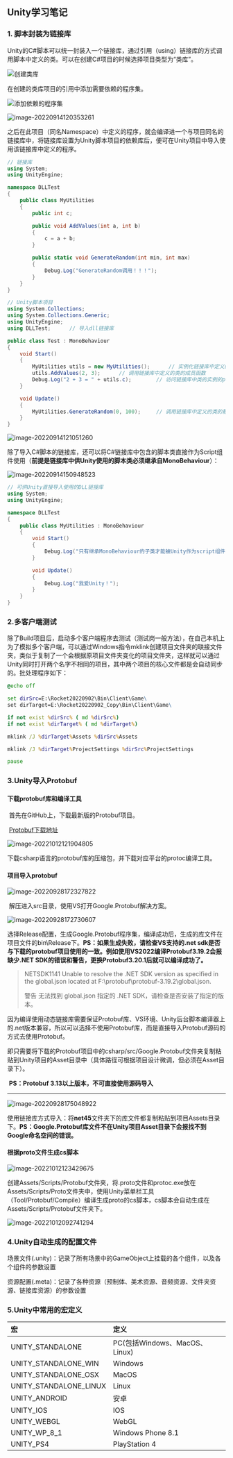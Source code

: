 ## Unity学习笔记

### 1. 脚本封装为链接库

Unity的C#脚本可以统一封装入一个链接库，通过引用（using）链接库的方式调用脚本中定义的类。可以在创建C#项目的时候选择项目类型为“类库”。

![创建类库](D:\HonkerForce.github.io\notebook\imageset\image-20220914115440887.png)

在创建的类库项目的引用中添加需要依赖的程序集。

![添加依赖的程序集](C:\Users\dongdeyu\AppData\Roaming\Typora\typora-user-images\image-20220914120305631.png)

![image-20220914120353261](C:\Users\dongdeyu\AppData\Roaming\Typora\typora-user-images\image-20220914120353261.png)

之后在此项目（同名Namespace）中定义的程序，就会编译进一个与项目同名的链接库中，将链接库设置为Unity脚本项目的依赖库后，便可在Unity项目中导入使用该链接库中定义的程序。

```c#
// 链接库
using System;
using UnityEngine;

namespace DLLTest
{
	public class MyUtilities
	{
		public int c;

		public void AddValues(int a, int b)
		{
			c = a + b;
		}

		public static void GenerateRandom(int min, int max)
		{
			Debug.Log("GenerateRandom调用！！！");
		}
	}
}
```

```c#
// Unity脚本项目
using System.Collections;
using System.Collections.Generic;
using UnityEngine;
using DLLTest;		// 导入dll链接库

public class Test : MonoBehaviour
{
	void Start()
	{
		MyUtilities utils = new MyUtilities();		// 实例化链接库中定义的类
		utils.AddValues(2, 3);		// 调用链接库中定义的类的成员函数
		Debug.Log("2 + 3 = " + utils.c);		// 访问链接库中类的实例的publi成员
	}

	void Update()
	{
		MyUtilities.GenerateRandom(0, 100);		// 调用链接库中定义的类的静态成员函数
	}
}

```

![image-20220914121051260](C:\Users\dongdeyu\AppData\Roaming\Typora\typora-user-images\image-20220914121051260.png)

除了导入C#脚本的链接库，还可以将C#链接库中包含的脚本类直接作为Script组件使用（**前提是链接库中供Unity使用的脚本类必须继承自MonoBehaviour**）：

![image-20220914150948523](imageset/image-20220914150948523.png)

```c#
// 可供Unity直接导入使用的DLL链接库
using System;
using UnityEngine;

namespace DLLTest
{
	public class MyUtilities : MonoBehaviour
	{
		void Start()
		{
			Debug.Log("只有继承MonoBehaviour的子类才能被Unity作为script组件！");
		}

		void Update()
		{
			Debug.Log("我爱Unity！");
		}
	}
}
```

### 2.多客户端测试

​	除了Build项目后，启动多个客户端程序去测试（测试岗一般方法），在自己本机上为了模拟多个客户端，可以通过Windows指令mklink创建项目文件夹的联接文件夹，类似于复制了一个会根据原项目文件夹变化的项目文件夹，这样就可以通过Unity同时打开两个名字不相同的项目，其中两个项目的核心文件都是会自动同步的。批处理程序如下：

```bat
@echo off

set dirSrc=E:\Rocket20220902\Bin\Client\Game\
set dirTarget=E:\Rocket20220902_Copy\Bin\Client\Game\

if not exist %dirSrc% ( md %dirSrc%)
if not exist %dirTarget% ( md %dirTarget%)

mklink /J %dirTarget%Assets %dirSrc%Assets

mklink /J %dirTarget%ProjectSettings %dirSrc%ProjectSettings

pause
```

### 3.Unity导入Protobuf

#### 下载protobuf库和编译工具

​	首先在GitHub上，下载最新版的Protobuf项目。

​	[Protobuf下载地址](https://github.com/protocolbuffers/protobuf/releases/tag/v3.20.2)

![image-20221012121904805](imageset/image-20221012121904805.png)

​	下载csharp语言的protobuf库的压缩包，并下载对应平台的protoc编译工具。

#### 项目导入protobuf

![image-20220928172327822](imageset/image-20220928172327822.png)

​	解压进入src目录，使用VS打开Google.Protobuf解决方案。

![image-20220928172730607](imageset/image-20220928172730607.png)

​	选择Release配置，生成Google.Protobuf程序集，编译成功后，生成的库文件在项目文件的bin\Release下。**PS：如果生成失败，请检查VS支持的.net sdk是否与下载的protobuf项目使用的一致。例如使用VS2022编译Protobuf3.19.2会报缺少.NET SDK的错误和警告，更换Protobuf3.20.1后就可以编译成功了。**

> NETSDK1141		Unable to resolve the .NET SDK version as specified in the global.json located at F:\protobuf\protobuf-3.19.2\global.json.
>
> 警告		无法找到 global.json 指定的 .NET SDK，请检查是否安装了指定的版本。

​	因为编译使用动态链接库需要保证Protobuf库、VS环境、Unity后台脚本编译器上的.net版本兼容，所以可以选择不使用Protobuf库，而是直接导入Protobuf源码的方式去使用Protobuf。

​	即只需要将下载的Protobuf项目中的csharp/src/Google.Protobuf文件夹复制粘贴到Unity项目的Asset目录中（具体路径可根据项目设计微调，但必须在Asset目录下）。

​	**PS：Protobuf 3.13以上版本，不可直接使用源码导入**

---

![image-20220928175048922](imageset/image-20220928175048922.png)

​	使用链接库方式导入：将**net45**文件夹下的库文件都复制粘贴到项目Assets目录下。**PS：Google.Protobuf库文件不在Unity项目Asset目录下会报找不到Google命名空间的错误。**

#### 根据proto文件生成cs脚本

![image-20221012123429675](imageset/image-20221012123429675.png)

​	创建Assets/Scripts/Protobuf文件夹，将.proto文件和protoc.exe放在Assets/Scripts/Proto文件夹中，使用Unity菜单栏工具（Tool/Protobuf/Compile）编译生成proto的cs脚本，cs脚本会自动生成在Assets/Scripts/Protobuf文件夹下。

![image-20221012092741294](imageset/image-20221012092741294.png)

### 4.Unity自动生成的配置文件

​	场景文件(.unity)：记录了所有场景中的GameObject上挂载的各个组件，以及各个组件的参数设置

​	资源配置(.meta)：记录了各种资源（预制体、美术资源、音频资源、文件夹资源、链接库资源）的参数设置

### 5.Unity中常用的宏定义

| 宏                     | 定义                          |
| :--------------------- | :---------------------------- |
| UNITY_STANDALONE       | PC(包括Windows、MacOS、Linux) |
| UNITY_STANDALONE_WIN   | Windows                       |
| UNITY_STANDALONE_OSX   | MacOS                         |
| UNITY_STANDALONE_LINUX | Linux                         |
| UNITY_ANDROID          | 安卓                          |
| UNITY_IOS              | IOS                           |
| UNITY_WEBGL            | WebGL                         |
| UNITY_WP_8_1           | Windows Phone 8.1             |
| UNITY_PS4              | PlayStation 4                 |

